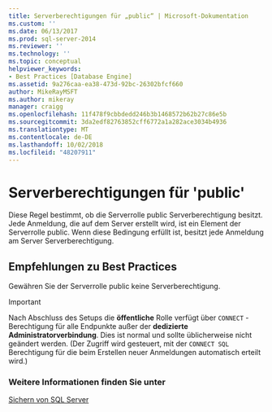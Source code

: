 ```yaml
---
title: Serverberechtigungen für „public“ | Microsoft-Dokumentation
ms.custom: ''
ms.date: 06/13/2017
ms.prod: sql-server-2014
ms.reviewer: ''
ms.technology: ''
ms.topic: conceptual
helpviewer_keywords:
- Best Practices [Database Engine]
ms.assetid: 9a276caa-ea38-473d-92bc-26302bfcf660
author: MikeRayMSFT
ms.author: mikeray
manager: craigg
ms.openlocfilehash: 11f478f9cbbdedd246b3b1468572b62b27c86e5b
ms.sourcegitcommit: 3da2edf82763852cff6772a1a282ace3034b4936
ms.translationtype: MT
ms.contentlocale: de-DE
ms.lasthandoff: 10/02/2018
ms.locfileid: "48207911"
---
```

# <a name="server-public-permissions"></a>Serverberechtigungen für 'public'
  Diese Regel bestimmt, ob die Serverrolle public Serverberechtigung besitzt. Jede Anmeldung, die auf dem Server erstellt wird, ist ein Element der Serverrolle public. Wenn diese Bedingung erfüllt ist, besitzt jede Anmeldung am Server Serverberechtigung.  
  
## <a name="best-practices-recommendations"></a>Empfehlungen zu Best Practices  
 Gewähren Sie der Serverrolle public keine Serverberechtigung.  
  
> [!IMPORTANT]  
>  Nach Abschluss des Setups die **öffentliche** Rolle verfügt über `CONNECT` -Berechtigung für alle Endpunkte außer der **dedizierte Administratorverbindung**. Dies ist normal und sollte üblicherweise nicht geändert werden. (Der Zugriff wird gesteuert, mit der `CONNECT SQL` Berechtigung für die beim Erstellen neuer Anmeldungen automatisch erteilt wird.)  
  
### <a name="for-more-information"></a>Weitere Informationen finden Sie unter  
 [Sichern von SQL Server](../security/securing-sql-server.md)  
  
  
